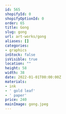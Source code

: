```yaml
---
id: 565
shopifyId: 0
shopifyOptionId: 0
order: 65
title: Gong
slug: gong
url: art-works/gong
aliases: []
categories:
- graphics
inStock: false
isVisible: true
location: ""
height: 58
width: 38
date: 2022-01-01T00:00:00Z
materials:
- ink
- ' gold leaf'
- ' paper'
price: 240
mainImage: gong.jpeg
---
```


